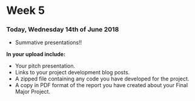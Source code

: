 # Week 5

### Today, Wednesday 14th of June 2018

* Summative presentations!!


**In your upload include:**

* Your pitch presentation.
* Links to your project development blog posts.
* A zipped file containing any code you have developed for the project.
* A copy in PDF format of the report you have created about your Final Major Project.
